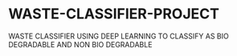 # WASTE-CLASSIFIER-PROJECT
WASTE CLASSIFIER USING DEEP LEARNING TO CLASSIFY AS BIO DEGRADABLE AND NON BIO DEGRADABLE
